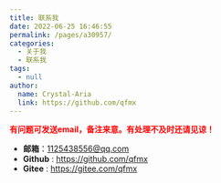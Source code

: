 ```yaml
---
title: 联系我
date: 2022-06-25 16:46:55
permalink: /pages/a30957/
categories: 
  - 关于我
  - 联系我
tags: 
  - null
author: 
  name: Crystal-Aria
  link: https://github.com/qfmx
---
```

<font color=red>**有问题可发送email，备注来意。有处理不及时还请见谅！**</font>
- **邮箱**：1125438556@qq.com
- **Github** : <https://github.com/qfmx>
- **Gitee** : <https://gitee.com/qfmx>
